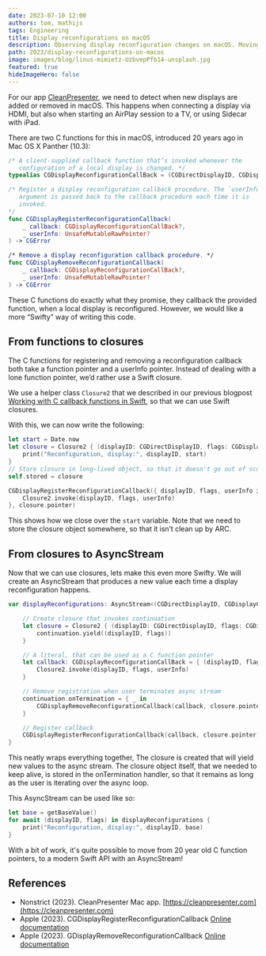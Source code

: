 ```yaml
---
date: 2023-07-10 12:00
authors: tom, mathijs
tags: Engineering
title: Display reconfigurations on macOS
description: Observing display reconfiguration changes on macOS. Moving from C function-pointer based API to a modern Swift AsyncStream.
path: 2023/display-reconfigurations-on-macos
image: images/blog/linus-mimietz-UzbvepPfb14-unsplash.jpg
featured: true
hideImageHero: false
---
```


For our app [CleanPresenter](https://cleanpresenter.com), we need to detect when new displays are added or removed in macOS. This happens when connecting a display via HDMI, but also when starting an AirPlay session to a TV, or using Sidecar with iPad.

There are two C functions for this in macOS, introduced 20 years ago in Mac OS X Panther (10.3):

```swift
/* A client-supplied callback function that’s invoked whenever the
   configuration of a local display is changed. */
typealias CGDisplayReconfigurationCallBack = (CGDirectDisplayID, CGDisplayChangeSummaryFlags, UnsafeMutableRawPointer?) -> Void

/* Register a display reconfiguration callback procedure. The `userInfo'
   argument is passed back to the callback procedure each time it is
   invoked.
*/
func CGDisplayRegisterReconfigurationCallback(
    _ callback: CGDisplayReconfigurationCallBack?,
    _ userInfo: UnsafeMutableRawPointer?
) -> CGError

/* Remove a display reconfiguration callback procedure. */
func CGDisplayRemoveReconfigurationCallback(
    _ callback: CGDisplayReconfigurationCallBack?,
    _ userInfo: UnsafeMutableRawPointer?
) -> CGError
```


These C functions do exactly what they promise, they callback the provided function, when a local display is reconfigured. However, we would like a more “Swifty” way of writing this code.

## From functions to closures

The C functions for registering and removing a reconfiguration callback both take a function pointer and a userInfo pointer. Instead of dealing with a lone function pointer, we’d rather use a Swift closure.

We use a helper class `Closure2` that we described in our previous blogpost [Working with C callback functions in Swift](/blog/2023/working-with-c-callback-functions-in-swift), so that we can use Swift closures.

With this, we can now write the following:

```swift
let start = Date.now
let closure = Closure2 { (displayID: CGDirectDisplayID, flags: CGDisplayChangeSummaryFlags) in
    print("Reconfiguration, display:", displayID, start)
}
// Store closure in long-lived object, so that it doesn't go out of scope
self.stored = closure

CGDisplayRegisterReconfigurationCallback({ displayID, flags, userInfo in
    Closure2.invoke(displayID, flags, userInfo)
}, closure.pointer)
```

This shows how we close over the `start` variable. Note that we need to store the closure object somewhere, so that it isn’t clean up by ARC.

## From closures to AsyncStream

Now that we can use closures, lets make this even more Swifty. We will create an AsyncStream that produces a new value each time a display reconfiguration happens.

```swift
var displayReconfigurations: AsyncStream<(CGDirectDisplayID, CGDisplayChangeSummaryFlags)> = AsyncStream { continuation in

    // Create closure that invokes continuation
    let closure = Closure2 { (displayID: CGDirectDisplayID, flags: CGDisplayChangeSummaryFlags) in
        continuation.yield((displayID, flags))
    }

    // A literal, that can be used as a C function pointer
    let callback: CGDisplayReconfigurationCallBack = { (displayID, flags, userInfo) in
        Closure2.invoke(displayID, flags, userInfo)
    }

    // Remove registration when user terminates async stream
    continuation.onTermination = { _ in
        CGDisplayRemoveReconfigurationCallback(callback, closure.pointer)
    }

    // Register callback
    CGDisplayRegisterReconfigurationCallback(callback, closure.pointer)
}
```

This neatly wraps everything together, The closure is created that will yield new values to the async stream. The closure object itself, that we needed to keep alive, is stored in the onTermination handler, so that it remains as long as the user is iterating over the async loop.

This AsyncStream can be used like so:

```swift
let base = getBaseValue()
for await (displayID, flags) in displayReconfigurations {
    print("Reconfiguration, display:", displayID, base)
}
```

With a bit of work, it's quite possible to move from 20 year old C function pointers, to a modern Swift API with an AsyncStream! 


## References

- Nonstrict (2023). CleanPresenter Mac app. [https://cleanpresenter.com](https://cleanpresenter.com)
- Apple (2023). CGDisplayRegisterReconfigurationCallback [Online documentation](https://developer.apple.com/documentation/coregraphics/1455336-cgdisplayregisterreconfiguration)
- Apple (2023). GDisplayRemoveReconfigurationCallback [Online documentation](https://developer.apple.com/documentation/coregraphics/1455407-cgdisplayremovereconfigurationca)
